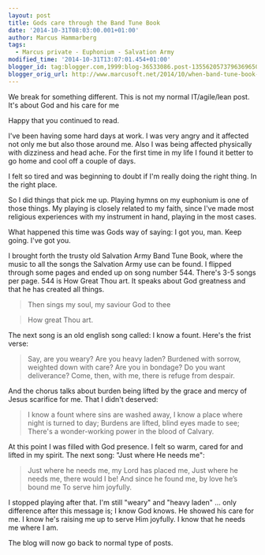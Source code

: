 ```yaml
---
layout: post
title: Gods care through the Band Tune Book
date: '2014-10-31T08:03:00.001+01:00'
author: Marcus Hammarberg
tags:
  - Marcus private - Euphonium - Salvation Army
modified_time: '2014-10-31T13:07:01.454+01:00'
blogger_id: tag:blogger.com,1999:blog-36533086.post-1355620573796369650
blogger_orig_url: http://www.marcusoft.net/2014/10/when-band-tune-book-spoke-to-me.html
---
```



<div dir="ltr" style="text-align: left;" trbidi="on">

We break for something different. This is not my normal IT/agile/lean
post. It's about God and his care for me

Happy that you continued to read.

I've been having some hard days at work. I was very angry and it
affected not only me but also those around me. Also I was being affected
physically with dizziness and head ache. For the first time in my life I
found it better to go home and cool off a couple of days.

I felt so tired and was beginning to doubt if I'm really doing the right
thing. In the right place.

So I did things that pick me up. Playing hymns on my euphonium is one of
those things. My playing is closely related to my faith, since I've made
most religious experiences with my instrument in hand, playing in the
most cases.

What happened this time was Gods way of saying: I got you, man. Keep
going. I've got you.


I brought forth the trusty old Salvation Army Band Tune Book, where the
music to all the songs the Salvation Army use can be found. I flipped
through some pages and ended up on song number 544. There's 3-5 songs
per page.
544 is How Great Thou art. It speaks about God greatness and that he has
created all things.

> Then sings my soul, my saviour God to thee

> How great Thou art. 

The next song is an old english song called: I know a fount. Here's the
frist verse:

> Say, are you weary? Are you heavy laden?
> Burdened with sorrow, weighted down with care?
> Are you in bondage? Do you want deliverance?
> Come, then, with me, there is refuge from despair. 

And the chorus talks about burden being lifted by the grace and mercy of
Jesus scarifice for me. That I didn't deserved:

> I know a fount where sins are washed away,
> I know a place where night is turned to day;
> Burdens are lifted, blind eyes made to see;
> There's a wonder-working power in the blood of Calvary. 

At this point I was filled with God presence. I felt so warm, cared for
and lifted in my spirit. The next song: "Just where He needs me":

> Just where he needs me, my Lord has placed me,
> Just where he needs me, there would I be!
> And since he found me, by love he’s bound me
> To serve him joyfully.

I stopped playing after that.
I'm still "weary" and "heavy laden" ... only difference after this
message is; I know God knows. He showed his care for me. I know he's
raising me up to serve Him joyfully. I know that he needs me where I
am.

The blog will now go back to normal type of posts. 

</div>
